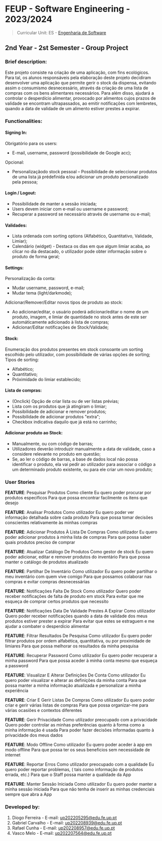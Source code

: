 # FEUP - Software Engineering - 2023/2024
> Curricular Unit: ES - [Engenharia de Software](https://sigarra.up.pt/feup/pt/ucurr_geral.ficha_uc_view?pv_ocorrencia_id=520322)

## 2nd Year - 2st Semester - Group Project

### Brief description:

Este projeto consiste na criação de uma aplicação, com fins ecológicos. Para tal, os alunos responsáveis pela elaboração deste projeto decidiram desenvolver uma aplicação que permite gerir o stock da dispensa, evitando assim o consumismo desnecessário, através da criação de uma lista de compras com os bens alimentares necessários. Para além disso, ajudará a controlar o desperdício alimentar, provocado por alimentos cujos prazos de validade se encontram ultrapassados, ao emitir notificações com lembretes, quando a data de validade de um alimento estiver prestes a expirar.

### Functionalities:

#### Signing In:
Obrigatório para os users:
* E-mail, username, password     (possibilidade de Google acc);

Opcional:
* Personalizaçãodo stock pessoal – Possibilidade de seleccionar produtos de uma lista já prédefinida e/ou adicionar um produto personalizado pela pessoa;

#### Login / Logout:
* Possibilidade de manter a sessão iniciada;
* Users devem iniciar com e-mail ou username e password;
* Recuperar a password se necessário através de username ou e-mail;

#### Validades:
* Lista ordenada com sorting options (Alfabético, Quantitativo, Validade, Limiar);
* Calendário (widget) - Destaca os dias em que algum limiar acaba, ao clicar no dia destacado, o utilizador pode obter informação sobre o produto de forma geral;

#### Settings:
Personalização da conta:
* Mudar username, password, e-mail;
* Mudar tema (light/darkmode);

Adicionar/Remover/Editar novos tipos de produto ao stock:
* Ao adicionar/editar, o     usuário poderá adicionar/editar o nome de um produto, imagem, e limiar de     quantidade no stock antes de este ser automáticamente adicionado à lista de compras;
* Adicionar/Editar notificações de Stock/Validade;

#### Stock:
Enumeração dos produtos presentes em stock consoante um sorting escolhido pelo utilizador, com possibilidade de várias opções de sorting;
Tipos de sorting:
* Alfabético;
* Quantitativo;
* Próximidade do limiar establecido;

#### Lista de compras:
* (Onclick) Opção de criar lista ou de ver listas prévias;
* Lista com os produtos que já atingiram o limiar;
* Possibilidade de adicionar e remover produtos;
* Possibilidade de adicionar produtos "extra";
* Checkbox indicativa daquilo que já está no carrinho;

#### Adicionar produto ao Stock:
* Manualmente, ou com código de barras;
* Utilizadores deverão introduzir manualmente a data de validade, caso a considere relevante no produto em questão;
* Se, ao ler o código de barras, a base de dados local não possa identificar o produto, ela vai pedir ao utilizador para associar o código a um determinado produto existente, ou para ele criar um novo produto;

### User Stories

**FEATURE**: Pesquisar Produtos
    Como cliente
    Eu quero poder procurar por produtos específicos
    Para que possa encontrar facilmente os itens que desejo

**FEATURE**: Analisar Produtos
    Como utilizador
    Eu quero poder ver informação detalhada sobre cada produto
    Para que possa tomar decisões conscientes relativamente às minhas compras

**FEATURE**: Adicionar Produtos À Lista De Compras
    Como utilizador
    Eu quero poder adicionar produtos à minha lista de compras
    Para que possa saber quais produtos preciso de comprar

**FEATURE**: Atualizar Catálogo De Produtos
    Como gestor de stock
    Eu quero poder adicionar, editar e remover produtos do inventário
    Para que possa manter o catálogo de produtos atualizado

**FEATURE**: Partilhar De Inventário
    Como utilizador
    Eu quero poder partilhar o meu inventário com quem vive comigo
    Para que possamos colaborar nas compras e evitar compras desnecessárias

**FEATURE**: Notificações Falta De Stock
    Como utilizador
    Quero poder receber notificações de falta de produto em stock
    Para evitar que me esqueça de comprar certos produtos que necessito

**FEATURE**: Notificações Data De Validade Prestes A Expirar
    Como utilizador
    Quero poder receber notificações quando a data de validade dos meus produtos estiver prester a expirar
    Para evitar que estes se estraguem e me ajudar a combater o desperdício alimentar

**FEATURE**: Filtrar Resultados De Pesquisa
    Como utilizador
    Eu quero poder filtrar produtos por ordem alfabética, quantitativa, ou por proximidade de limiares
    Para que possa melhorar os resultados da minha pesquisa 

**FEATURE**: Recuperar Password
    Como utilizador
    Eu quero poder recuperar a minha password
    Para que possa aceder à minha conta mesmo que esqueça a password

**FEATURE**: Visualizar E Alterar Definições De Conta
    Como utilizador
    Eu quero poder visualizar e alterar as definições da minha conta
    Para que possa manter a minha informação atualizada e personalizar a minha experiência

**FEATURE**: Criar E Gerir Listas De Compras
    Como utilizador
    Eu quero poder criar e gerir várias listas de compras
    Para que possa organizar-me para várias ocasiões e contextos diferentes 

**FEATURE**: Gerir Privacidade
    Como utilizador preocupado com a privacidade
    Quero poder controlar as minhas preferências quanto à forma como a minha informação é usada
    Para poder fazer decisões informadas quanto à privacidade dos meus dados

**FEATURE**: Modo Offline
    Como utilizador
    Eu quero poder aceder à app em modo offline
    Para que possa ter os seus beneficios sem necessidade de internet

**FEATURE**: Reportar Erros
    Como utilizador preocupado com a qualidade
    Eu quero poder reportar problemas, ( tais como informação de produtos errada, etc.)
    Para que o Staff possa manter a qualidade da App

**FEATURE**: Manter Sessão Iniciada
    Como utilizador
    Eu quero poder manter a minha sessão iniciada
    Para que não tenha de inserir as minhas credenciais sempre que abra a App
    
### Developed by:

1. Diogo Ferreira - E-mail: up202205295@edu.fe.up.pt
2. Gabriel Carvalho - E-mail: up202208939@edu.fe.up.pt
3. Rafael Cunha - E-mail: up202208957@edu.fe.up.pt
4. Vasco Melo - E-mail: up202207564@edu.fe.up.pt